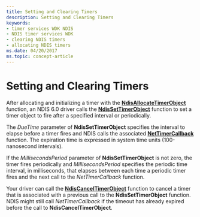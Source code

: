 ```yaml
---
title: Setting and Clearing Timers
description: Setting and Clearing Timers
keywords:
- timer services WDK NDIS
- NDIS timer services WDK
- clearing NDIS timers
- allocating NDIS timers
ms.date: 04/20/2017
ms.topic: concept-article
---
```


# Setting and Clearing Timers





After allocating and initializing a timer with the [**NdisAllocateTimerObject**](/windows-hardware/drivers/ddi/ndis/nf-ndis-ndisallocatetimerobject) function, an NDIS 6.0 driver calls the [**NdisSetTimerObject**](/windows-hardware/drivers/ddi/ndis/nf-ndis-ndissettimerobject) function to set a timer object to fire after a specified interval or periodically.

The *DueTime* parameter of **NdisSetTimerObject** specifies the interval to elapse before a timer fires and NDIS calls the associated [**NetTimerCallback**](/windows-hardware/drivers/ddi/ndis/nc-ndis-ndis_timer_function) function. The expiration time is expressed in system time units (100-nanosecond intervals).

If the *MillisecondsPeriod* parameter of **NdisSetTimerObject** is not zero, the timer fires periodically and *MillisecondsPeriod* specifies the periodic time interval, in milliseconds, that elapses between each time a periodic timer fires and the next call to the *NetTimerCallback* function.

Your driver can call the [**NdisCancelTimerObject**](/windows-hardware/drivers/ddi/ndis/nf-ndis-ndiscanceltimerobject) function to cancel a timer that is associated with a previous call to the **NdisSetTimerObject** function. NDIS might still call *NetTimerCallback* if the timeout has already expired before the call to **NdisCancelTimerObject**.

 

